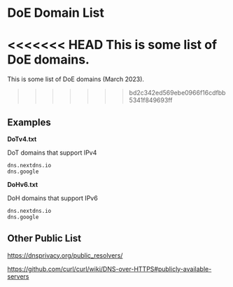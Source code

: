 # DoE Domain List
<<<<<<< HEAD
This is some list of DoE domains.
=======
This is some list of DoE domains (March 2023).
>>>>>>> bd2c342ed569ebe0966f16cdfbb5341f849693ff


## Examples

**DoTv4.txt**

DoT domains that support IPv4

```
dns.nextdns.io
dns.google
```

**DoHv6.txt**

DoH domains that support IPv6

```
dns.nextdns.io
dns.google
```



## Other Public List

https://dnsprivacy.org/public_resolvers/

https://github.com/curl/curl/wiki/DNS-over-HTTPS#publicly-available-servers
